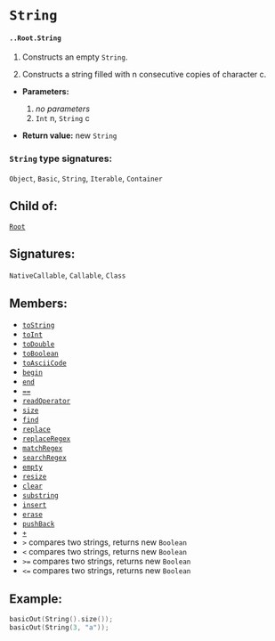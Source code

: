 # `String`

#### `..Root.String`

1. Constructs an empty `String`.

2. Constructs a string filled with n consecutive copies of character c.

* **Parameters:**

    1. _no parameters_
    2. `Int` n, `String` c

* **Return value:** new `String`

### `String` type signatures:

`Object`, `Basic`, `String`, `Iterable`, `Container`

## Child of:

[`Root`](docs..Root.md)

## Signatures:

`NativeCallable`, `Callable`, `Class`

## Members:
- [`toString`](docs..Root.String.toString.md)
- [`toInt`](docs..Root.String.toInt.md)
- [`toDouble`](docs..Root.String.toDouble.md)
- [`toBoolean`](docs..Root.String.toBoolean.md)
- [`toAsciiCode`](docs..Root.String.toAsciiCode.md)
- [`begin`](docs..Root.String.begin.md)
- [`end`](docs..Root.String.end.md)
- [`==`](docs..Root.String.==.md)
- [`readOperator`](docs..Root.String.readOperator.md)
- [`size`](docs..Root.String.size.md)
- [`find`](docs..Root.String.find.md)
- [`replace`](docs..Root.String.replace.md)
- [`replaceRegex`](docs..Root.String.replaceRegex.md)
- [`matchRegex`](docs..Root.String.matchRegex.md)
- [`searchRegex`](docs..Root.String.searchRegex.md)
- [`empty`](docs..Root.String.empty.md)
- [`resize`](docs..Root.String.resize.md)
- [`clear`](docs..Root.String.clear.md)
- [`substring`](docs..Root.String.substring.md)
- [`insert`](docs..Root.String.insert.md)
- [`erase`](docs..Root.String.erase.md)
- [`pushBack`](docs..Root.String.pushBack.md)
- [`+`](docs..Root.String.+.md)
- `>` compares two strings, returns new `Boolean`
- `<` compares two strings, returns new `Boolean`
- `>=` compares two strings, returns new `Boolean`
- `<=` compares two strings, returns new `Boolean`


## Example:



```c
basicOut(String().size());
basicOut(String(3, "a"));
```